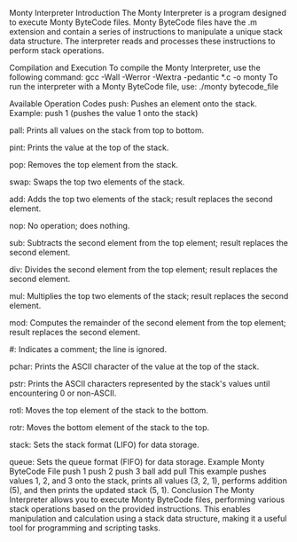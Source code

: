 Monty Interpreter
Introduction
The Monty Interpreter is a program designed to execute Monty ByteCode files. Monty ByteCode files have the .m extension and contain a series of instructions to manipulate a unique stack data structure. The interpreter reads and processes these instructions to perform stack operations.

Compilation and Execution
To compile the Monty Interpreter, use the following command:
gcc -Wall -Werror -Wextra -pedantic *.c -o monty
To run the interpreter with a Monty ByteCode file, use:
./monty bytecode_file

Available Operation Codes
push: Pushes an element onto the stack.
Example: push 1 (pushes the value 1 onto the stack)

pall: Prints all values on the stack from top to bottom.

pint: Prints the value at the top of the stack.

pop: Removes the top element from the stack.

swap: Swaps the top two elements of the stack.

add: Adds the top two elements of the stack; result replaces the second element.

nop: No operation; does nothing.

sub: Subtracts the second element from the top element; result replaces the second element.

div: Divides the second element from the top element; result replaces the second element.

mul: Multiplies the top two elements of the stack; result replaces the second element.

mod: Computes the remainder of the second element from the top element; result replaces the second element.

#: Indicates a comment; the line is ignored.

pchar: Prints the ASCII character of the value at the top of the stack.

pstr: Prints the ASCII characters represented by the stack's values until encountering 0 or non-ASCII.

rotl: Moves the top element of the stack to the bottom.

rotr: Moves the bottom element of the stack to the top.

stack: Sets the stack format (LIFO) for data storage.

queue: Sets the queue format (FIFO) for data storage.
Example Monty ByteCode File
push 1
push 2
push 3
ball
add
pull
This example pushes values 1, 2, and 3 onto the stack, prints all values (3, 2, 1), performs addition (5), and then prints the updated stack (5, 1).
Conclusion
The Monty Interpreter allows you to execute Monty ByteCode files, performing various stack operations based on the provided instructions.
This enables manipulation and calculation using a stack data structure, making it a useful tool for programming and scripting tasks.